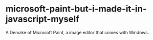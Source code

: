 # microsoft-paint-but-i-made-it-in-javascript-myself
A Demake of Microsoft Paint, a image editor that comes with Windows.
